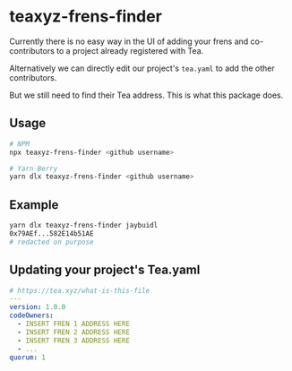 # teaxyz-frens-finder

Currently there is no easy way in the UI of adding your frens and co-contributors to a project already registered with Tea.

Alternatively we can directly edit our project's `tea.yaml` to add the other contributors. 

But we still need to find their Tea address. This is what this package does.

## Usage

```bash
# NPM
npx teaxyz-frens-finder <github username>

# Yarn Berry
yarn dlx teaxyz-frens-finder <github username>
```

## Example

```bash
yarn dlx teaxyz-frens-finder jaybuidl
0x79AEf...582E14b51AE
# redacted on purpose
```

## Updating your project's Tea.yaml

```yaml
# https://tea.xyz/what-is-this-file
---
version: 1.0.0
codeOwners:
  - INSERT FREN 1 ADDRESS HERE
  - INSERT FREN 2 ADDRESS HERE
  - INSERT FREN 3 ADDRESS HERE
  - ...
quorum: 1

```
